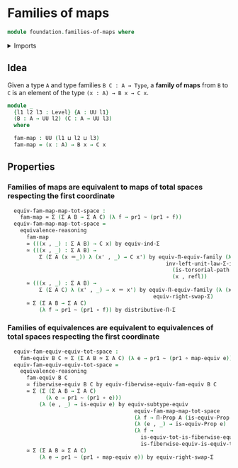 # Families of maps

```agda
module foundation.families-of-maps where
```

<details><summary>Imports</summary>

```agda
open import foundation.contractible-types
open import foundation.dependent-pair-types
open import foundation.equivalences
open import foundation.families-of-equivalences
open import foundation.function-types
open import foundation.functoriality-dependent-function-types
open import foundation.functoriality-dependent-pair-types
open import foundation.homotopies
open import foundation.identity-types
open import foundation.propositions
open import foundation.subtypes
open import foundation.type-arithmetic-dependent-pair-types
open import foundation.type-theoretic-principle-of-choice
open import foundation.universal-property-dependent-pair-types
open import foundation.universe-levels
```

</details>

## Idea

Given a type `A` and type families `B C : A → Type`, a **family of maps** from
`B` to `C` is an element of the type `(x : A) → B x → C x`.

```agda
module _
  {l1 l2 l3 : Level} {A : UU l1}
  (B : A → UU l2) (C : A → UU l3)
  where

  fam-map : UU (l1 ⊔ l2 ⊔ l3)
  fam-map = (x : A) → B x → C x
```

## Properties

### Families of maps are equivalent to maps of total spaces respecting the first coordinate

```agda
  equiv-fam-map-map-tot-space :
    fam-map ≃ Σ (Σ A B → Σ A C) (λ f → pr1 ~ (pr1 ∘ f))
  equiv-fam-map-map-tot-space =
    equivalence-reasoning
      fam-map
      ≃ (((x , _) : Σ A B) → C x) by equiv-ind-Σ
      ≃ (((x , _) : Σ A B) →
          Σ (Σ A (x ＝_)) λ (x' , _) → C x') by equiv-Π-equiv-family (λ (x , _) →
                                                  inv-left-unit-law-Σ-is-contr
                                                    (is-torsorial-path x)
                                                    (x , refl))
      ≃ (((x , _) : Σ A B) →
          Σ (Σ A C) λ (x' , _) → x ＝ x') by equiv-Π-equiv-family (λ (x , _) →
                                              equiv-right-swap-Σ)
      ≃ Σ (Σ A B → Σ A C)
          (λ f → pr1 ~ (pr1 ∘ f)) by distributive-Π-Σ
```

### Families of equivalences are equivalent to equivalences of total spaces respecting the first coordinate

```agda
  equiv-fam-equiv-equiv-tot-space :
    fam-equiv B C ≃ Σ (Σ A B ≃ Σ A C) (λ e → pr1 ~ (pr1 ∘ map-equiv e))
  equiv-fam-equiv-equiv-tot-space =
    equivalence-reasoning
      fam-equiv B C
      ≃ fiberwise-equiv B C by equiv-fiberwise-equiv-fam-equiv B C
      ≃ Σ (Σ (Σ A B → Σ A C)
            (λ e → pr1 ~ (pr1 ∘ e)))
          (λ (e , _) → is-equiv e) by equiv-subtype-equiv
                                        equiv-fam-map-map-tot-space
                                        (λ f → Π-Prop A (is-equiv-Prop ∘ f))
                                        (λ (e , _) → is-equiv-Prop e)
                                        (λ f →
                                          is-equiv-tot-is-fiberwise-equiv ,
                                          is-fiberwise-equiv-is-equiv-tot)
      ≃ Σ (Σ A B ≃ Σ A C)
          (λ e → pr1 ~ (pr1 ∘ map-equiv e)) by equiv-right-swap-Σ
```
